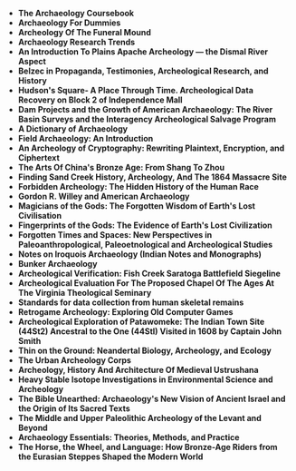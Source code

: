 <ul>
                                <li><b><a target="_blank" href="https://github.com/manjunath5496/Astrobiology-Books/blob/master/asb(1).pdf" style="text-decoration:none;">The Archaeology Coursebook </a></b></li>
                                <li><b><a target="_blank" href="https://github.com/manjunath5496/Astrobiology-Books/blob/master/asb(2).pdf" style="text-decoration:none;">Archaeology For Dummies</a></b></li>
                                <li><b><a target="_blank" href="https://github.com/manjunath5496/Astrobiology-Books/blob/master/asb(3).pdf" style="text-decoration:none;">Archeology Of The Funeral Mound</a></b></li>
                               
<li><b><a target="_blank" href="https://github.com/manjunath5496/Astrobiology-Books/blob/master/asb(4).pdf" style="text-decoration:none;">Archaeology Research Trends</a></b></li>
                                <li><b><a target="_blank" href="https://github.com/manjunath5496/Astrobiology-Books/blob/master/asb(5).pdf" style="text-decoration:none;">An Introduction To Plains Apache Archeology — the Dismal River Aspect </a></b></li>
                                
 <li><b><a target="_blank" href="https://github.com/manjunath5496/Astrobiology-Books/blob/master/asb(6).pdf" style="text-decoration:none;">Belzec in Propaganda, Testimonies, Archeological Research, and History</a></b></li>
                          
<li><b><a target="_blank" href="https://github.com/manjunath5496/Astrobiology-Books/blob/master/asb(7).pdf" style="text-decoration:none;">Hudson's Square- A Place Through Time. Archeological Data Recovery on Block 2 of Independence Mall</a></b></li>
                                <li><b><a target="_blank" href="https://github.com/manjunath5496/Astrobiology-Books/blob/master/asb(8).pdf" style="text-decoration:none;">Dam Projects and the Growth of American Archaeology: The River Basin Surveys and the Interagency Archeological Salvage Program</a></b></li>
                                <li><b><a target="_blank" href="https://github.com/manjunath5496/Astrobiology-Books/blob/master/asb(9).pdf" style="text-decoration:none;">A Dictionary of Archaeology</a></b></li>
                                
<li><b><a target="_blank" href="https://github.com/manjunath5496/Astrobiology-Books/blob/master/asb(10).pdf" style="text-decoration:none;">Field Archaeology: An Introduction</a></b></li>  
        
<li><b><a target="_blank" href="https://github.com/manjunath5496/Astrobiology-Books/blob/master/asb(11).pdf" style="text-decoration:none;">An Archeology of Cryptography: Rewriting
Plaintext, Encryption, and Ciphertext</a></b></li>
                                <li><b><a target="_blank" href="https://github.com/manjunath5496/Astrobiology-Books/blob/master/asb(12).pdf" style="text-decoration:none;">The Arts Of China's Bronze Age: From Shang To  Zhou </a></b></li>
 <li><b><a target="_blank" href="https://github.com/manjunath5496/Astrobiology-Books/blob/master/asb(13).pdf" style="text-decoration:none;">Finding Sand Creek History, Archeology, And The 1864 Massacre Site</a></b></li>  
 
 <li><b><a target="_blank" href="https://github.com/manjunath5496/Astrobiology-Books/blob/master/asb(15).rar" style="text-decoration:none;">Forbidden Archeology: The Hidden History of the Human Race</a></b></li>
                                <li><b><a target="_blank" href="https://github.com/manjunath5496/Astrobiology-Books/blob/master/asb(16).pdf" style="text-decoration:none;">Gordon R. Willey
and American Archaeology</a></b></li>
                               
<li><b><a target="_blank" href="https://github.com/manjunath5496/Astrobiology-Books/blob/master/asb(17).pdf" style="text-decoration:none;">Magicians of the Gods: The Forgotten Wisdom of Earth's Lost Civilisation</a></b></li>
                                <li><b><a target="_blank" href="https://github.com/manjunath5496/Astrobiology-Books/blob/master/asb(18).pdf" style="text-decoration:none;">Fingerprints of the Gods: The Evidence of Earth's Lost Civilization </a></b></li>
                                
 <li><b><a target="_blank" href="https://github.com/manjunath5496/Astrobiology-Books/blob/master/asb(19).pdf" style="text-decoration:none;"> Forgotten Times and Spaces: New Perspectives in Paleoanthropological, Paleoetnological and Archeological Studies </a></b></li>
                          
<li><b><a target="_blank" href="https://github.com/manjunath5496/Astrobiology-Books/blob/master/asb(20).pdf" style="text-decoration:none;">Notes on Iroquois Archaeology (Indian Notes and Monographs) </a></b></li>

<li><b><a target="_blank" href="https://github.com/manjunath5496/Astrobiology-Books/blob/master/asb(21).pdf" style="text-decoration:none;">Bunker Archaeology </a></b></li>

<li><b><a target="_blank" href="https://github.com/manjunath5496/Astrobiology-Books/blob/master/asb(22).pdf" style="text-decoration:none;">Archeological Verification: Fish Creek Saratoga Battlefield Siegeline</a></b></li>
                                <li><b><a target="_blank" href="https://github.com/manjunath5496/Astrobiology-Books/blob/master/asb(23).pdf" style="text-decoration:none;">Archeological Evaluation For The Proposed Chapel Of The Ages At The Virginia Theological Seminary</a></b></li>
                               
<li><b><a target="_blank" href="https://github.com/manjunath5496/Astrobiology-Books/blob/master/asb(24).pdf" style="text-decoration:none;">Standards for data collection from human skeletal remains</a></b></li>
                                <li><b><a target="_blank" href="https://github.com/manjunath5496/Astrobiology-Books/blob/master/asb(25).pdf" style="text-decoration:none;">Retrogame Archeology: Exploring Old Computer Games</a></b></li>
                                
 <li><b><a target="_blank" href="https://github.com/manjunath5496/Astrobiology-Books/blob/master/asb(26).pdf" style="text-decoration:none;">Archeological Exploration of Patawomeke: The Indian Town Site (44St2) Ancestral to the One (44Stl) Visited in 1608 by Captain John Smith </a></b></li>
                          
<li><b><a target="_blank" href="https://github.com/manjunath5496/Astrobiology-Books/blob/master/asb(27).pdf" style="text-decoration:none;">Thin on the Ground: Neandertal Biology, Archeology, and Ecology</a></b></li>

<li><b><a target="_blank" href="https://github.com/manjunath5496/Astrobiology-Books/blob/master/asb(28).pdf" style="text-decoration:none;">The Urban Archeology Corps</a></b></li>

<li><b><a target="_blank" href="https://github.com/manjunath5496/Astrobiology-Books/blob/master/asb(29).pdf" style="text-decoration:none;">Archeology, History And Architecture Of Medieval Ustrushana</a></b></li>
                                <li><b><a target="_blank" href="https://github.com/manjunath5496/Astrobiology-Books/blob/master/asb(30).pdf" style="text-decoration:none;">Heavy Stable Isotope Investigations in
Environmental Science and Archeology</a></b></li>
                               
<li><b><a target="_blank" href="https://github.com/manjunath5496/Astrobiology-Books/blob/master/asb(31).pdf" style="text-decoration:none;">The Bible Unearthed: Archaeology's New Vision of Ancient Israel and the Origin of Its Sacred Texts</a></b></li>
                                <li><b><a target="_blank" href="https://github.com/manjunath5496/Astrobiology-Books/blob/master/asb(32).rar" style="text-decoration:none;">The Middle and Upper
Paleolithic Archeology of the Levant and Beyond</a></b></li>
                                <li><b><a target="_blank" href="https://github.com/manjunath5496/Astrobiology-Books/blob/master/asb(33).pdf" style="text-decoration:none;">Archaeology Essentials: Theories, Methods, and Practice</a></b></li>
 
                              
<li><b><a target="_blank" href="https://github.com/manjunath5496/Astrobiology-Books/blob/master/asb(34).pdf" style="text-decoration:none;">The Horse, the Wheel, and Language: How Bronze-Age Riders from the Eurasian Steppes Shaped the Modern World</a></b></li>
                                                             
</ul>
